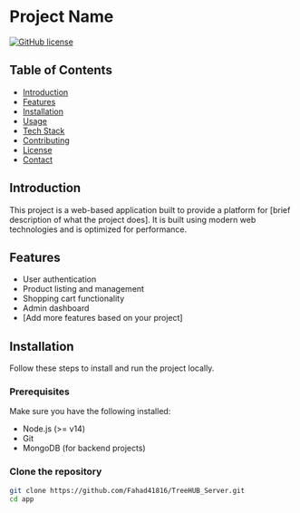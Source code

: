 # Project Name

[![GitHub license](https://img.shields.io/github/license/your-username/project-name)](https://github.com/your-username/project-name/blob/main/LICENSE)

## Table of Contents
- [Introduction](#introduction)
- [Features](#features)
- [Installation](#installation)
- [Usage](#usage)
- [Tech Stack](#tech-stack)
- [Contributing](#contributing)
- [License](#license)
- [Contact](#contact)

## Introduction
This project is a web-based application built to provide a platform for [brief description of what the project does]. It is built using modern web technologies and is optimized for performance.

## Features
- User authentication
- Product listing and management
- Shopping cart functionality
- Admin dashboard
- [Add more features based on your project]

## Installation
Follow these steps to install and run the project locally.

### Prerequisites
Make sure you have the following installed:
- Node.js (>= v14)
- Git
- MongoDB (for backend projects)

### Clone the repository
```bash
git clone https://github.com/Fahad41816/TreeHUB_Server.git
cd app
